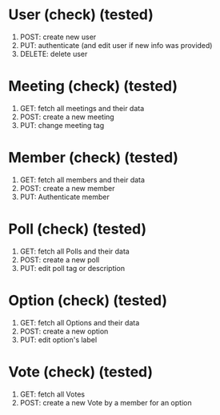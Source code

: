 # User (check) (tested)
1. POST: create new user
2. PUT: authenticate (and edit user if new info was provided)
3. DELETE: delete user

# Meeting (check) (tested)
1. GET: fetch all meetings and their data
2. POST: create a new meeting
3. PUT: change meeting tag

# Member (check) (tested)
1. GET: fetch all members and their data
2. POST: create a new member
3. PUT:  Authenticate member

# Poll (check) (tested)
1. GET: fetch all Polls and their data
2. POST: create a new poll
3. PUT:  edit poll tag or description

# Option (check) (tested)
1. GET: fetch all Options and their data
2. POST: create a new option
3. PUT:  edit option's label

# Vote (check) (tested)
1. GET: fetch all Votes
2. POST: create a new Vote by a member for an option
